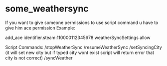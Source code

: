 # some_weathersync

If you want to give someone permissions to use script command u have to give him ace permission
Example:

add_ace identifier.steam:110000112345678 weatherSyncSettings allow

Script Commands:
    /stopWeatherSync
    /resumeWeatherSync
    /setSyncingCity (it will set new city but if typed city wont exist script will return error that city is not correct)
    /syncWeather
